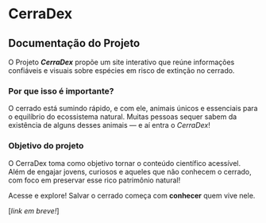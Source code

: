 # CerraDex

## Documentação do Projeto

O Projeto ***CerraDex*** propõe um site interativo que reúne informações confiáveis e visuais sobre espécies em risco de extinção no cerrado.

### Por que isso é importante?
O cerrado está sumindo rápido, e com ele, animais únicos e essenciais para o equilíbrio do ecossistema natural. Muitas pessoas sequer sabem da existência de alguns desses animais — e aí entra o *CerraDex*!

### Objetivo do projeto
O CerraDex toma como objetivo tornar o conteúdo científico acessível. Além de engajar jovens, curiosos e aqueles que não conhecem o cerrado, com foco em preservar esse rico patrimônio natural!

Acesse e explore! Salvar o cerrado começa com **conhecer** quem vive nele.

[*link em breve!*]

